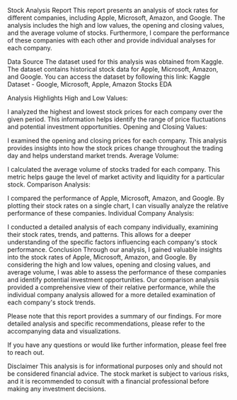 Stock Analysis Report
This report presents an analysis of stock rates for different companies, including Apple, Microsoft, Amazon, and Google. The analysis includes the high and low values, the opening and closing values, and the average volume of stocks. Furthermore, I compare the performance of these companies with each other and provide individual analyses for each company.

Data Source
The dataset used for this analysis was obtained from Kaggle. The dataset contains historical stock data for Apple, Microsoft, Amazon, and Google. You can access the dataset by following this link: Kaggle Dataset - Google, Microsoft, Apple, Amazon Stocks EDA

Analysis Highlights
High and Low Values:

I analyzed the highest and lowest stock prices for each company over the given period. This information helps identify the range of price fluctuations and potential investment opportunities.
Opening and Closing Values:

I examined the opening and closing prices for each company. This analysis provides insights into how the stock prices change throughout the trading day and helps understand market trends.
Average Volume:

I calculated the average volume of stocks traded for each company. This metric helps gauge the level of market activity and liquidity for a particular stock.
Comparison Analysis:

I compared the performance of Apple, Microsoft, Amazon, and Google. By plotting their stock rates on a single chart, I can visually analyze the relative performance of these companies.
Individual Company Analysis:

I conducted a detailed analysis of each company individually, examining their stock rates, trends, and patterns. This allows for a deeper understanding of the specific factors influencing each company's stock performance.
Conclusion
Through our analysis, I gained valuable insights into the stock rates of Apple, Microsoft, Amazon, and Google. By considering the high and low values, opening and closing values, and average volume, I was able to assess the performance of these companies and identify potential investment opportunities. Our comparison analysis provided a comprehensive view of their relative performance, while the individual company analysis allowed for a more detailed examination of each company's stock trends.

Please note that this report provides a summary of our findings. For more detailed analysis and specific recommendations, please refer to the accompanying data and visualizations.

If you have any questions or would like further information, please feel free to reach out.

Disclaimer
This analysis is for informational purposes only and should not be considered financial advice. The stock market is subject to various risks, and it is recommended to consult with a financial professional before making any investment decisions.
